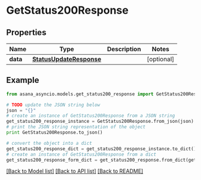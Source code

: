 # GetStatus200Response


## Properties

Name | Type | Description | Notes
------------ | ------------- | ------------- | -------------
**data** | [**StatusUpdateResponse**](StatusUpdateResponse.md) |  | [optional] 

## Example

```python
from asana_asyncio.models.get_status200_response import GetStatus200Response

# TODO update the JSON string below
json = "{}"
# create an instance of GetStatus200Response from a JSON string
get_status200_response_instance = GetStatus200Response.from_json(json)
# print the JSON string representation of the object
print GetStatus200Response.to_json()

# convert the object into a dict
get_status200_response_dict = get_status200_response_instance.to_dict()
# create an instance of GetStatus200Response from a dict
get_status200_response_form_dict = get_status200_response.from_dict(get_status200_response_dict)
```
[[Back to Model list]](../README.md#documentation-for-models) [[Back to API list]](../README.md#documentation-for-api-endpoints) [[Back to README]](../README.md)


